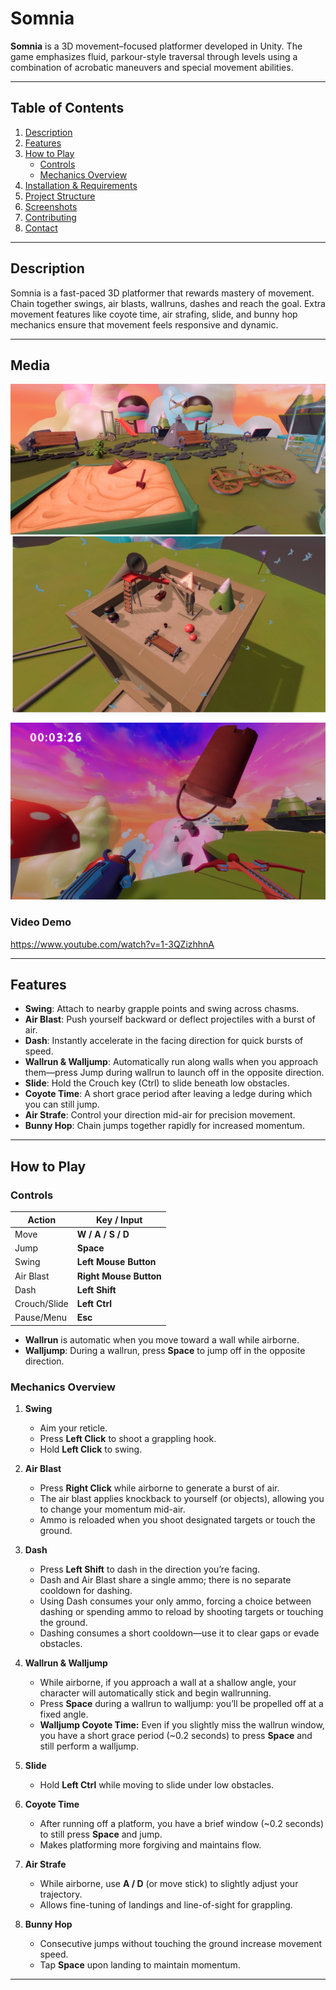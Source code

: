 # Somnia

**Somnia** is a 3D movement–focused platformer developed in Unity. The game emphasizes fluid, parkour-style traversal through levels using a combination of acrobatic maneuvers and special movement abilities.

---

## Table of Contents

1. [Description](#description)  
2. [Features](#features)  
3. [How to Play](#how-to-play)  
   - [Controls](#controls)  
   - [Mechanics Overview](#mechanics-overview)  
4. [Installation & Requirements](#installation--requirements)  
5. [Project Structure](#project-structure)  
6. [Screenshots](#screenshots)  
7. [Contributing](#contributing)  
8. [Contact](#contact)  

---

## Description

Somnia is a fast-paced 3D platformer that rewards mastery of movement. Chain together swings, air blasts, wallruns, dashes and reach the goal. Extra movement features like coyote time, air strafing, slide, and bunny hop mechanics ensure that movement feels responsive and dynamic.

---

## Media
![Screenshot 1 Description](Assets/Resources/Picture1.png)
![Screenshot 1 Description](Assets/Resources/Picture2.png)
![Screenshot 1 Description](Assets/Resources/Picture3.png)

### Video Demo

https://www.youtube.com/watch?v=1-3QZizhhnA

---

## Features

- **Swing**: Attach to nearby grapple points and swing across chasms.  
- **Air Blast**: Push yourself backward or deflect projectiles with a burst of air.  
- **Dash**: Instantly accelerate in the facing direction for quick bursts of speed.  
- **Wallrun & Walljump**: Automatically run along walls when you approach them—press Jump during wallrun to launch off in the opposite direction.  
- **Slide**: Hold the Crouch key (Ctrl) to slide beneath low obstacles.  
- **Coyote Time**: A short grace period after leaving a ledge during which you can still jump.  
- **Air Strafe**: Control your direction mid-air for precision movement.  
- **Bunny Hop**: Chain jumps together rapidly for increased momentum.  

---

## How to Play

### Controls

| Action       | Key / Input            |
| ------------ | ---------------------- |
| Move         | **W / A / S / D**      |
| Jump         | **Space**              |
| Swing        | **Left Mouse Button**  |
| Air Blast    | **Right Mouse Button** |
| Dash         | **Left Shift**         |
| Crouch/Slide | **Left Ctrl**          |
| Pause/Menu   | **Esc**                |

- **Wallrun** is automatic when you move toward a wall while airborne.  
- **Walljump**: During a wallrun, press **Space** to jump off in the opposite direction.  

### Mechanics Overview

1. **Swing**

   - Aim your reticle.  
   - Press **Left Click** to shoot a grappling hook.  
   - Hold **Left Click** to swing.

2. **Air Blast**

   - Press **Right Click** while airborne to generate a burst of air.  
   - The air blast applies knockback to yourself (or objects), allowing you to change your momentum mid-air.  
   - Ammo is reloaded when you shoot designated targets or touch the ground.

3. **Dash**

   - Press **Left Shift** to dash in the direction you’re facing.  
   - Dash and Air Blast share a single ammo; there is no separate cooldown for dashing.  
   - Using Dash consumes your only ammo, forcing a choice between dashing or spending ammo to reload by shooting targets or touching the ground.  
   - Dashing consumes a short cooldown—use it to clear gaps or evade obstacles.

4. **Wallrun & Walljump**

   - While airborne, if you approach a wall at a shallow angle, your character will automatically stick and begin wallrunning.  
   - Press **Space** during a wallrun to walljump: you’ll be propelled off at a fixed angle.  
   - **Walljump Coyote Time:** Even if you slightly miss the wallrun window, you have a short grace period (~0.2 seconds) to press **Space** and still perform a walljump.

5. **Slide**

   - Hold **Left Ctrl** while moving to slide under low obstacles.

6. **Coyote Time**

   - After running off a platform, you have a brief window (~0.2 seconds) to still press **Space** and jump.  
   - Makes platforming more forgiving and maintains flow.

7. **Air Strafe**

   - While airborne, use **A / D** (or move stick) to slightly adjust your trajectory.  
   - Allows fine-tuning of landings and line-of-sight for grappling.

8. **Bunny Hop**

   - Consecutive jumps without touching the ground increase movement speed.  
   - Tap **Space** upon landing to maintain momentum.

---



